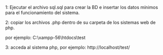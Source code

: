 1: Ejecutar el archivo sql.sql para crear la BD e insertar los datos mínimos para el funcionamiento del sistema.

2: copiar los archivos .php dentro de su carpeta de los sistemas web de php. 

por ejemplo:
C:\xampp-56\htdocs\test


 3: acceda al sistema php, por ejemplo: http://localhost/test/
